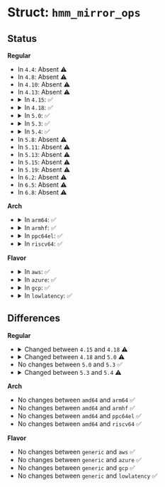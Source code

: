 # Struct: <code>hmm_mirror_ops</code>

## Status
<b>Regular</b>
<ul>
<li>
In <code>4.4</code>: Absent ⚠️
</li>
<li>
In <code>4.8</code>: Absent ⚠️
</li>
<li>
In <code>4.10</code>: Absent ⚠️
</li>
<li>
In <code>4.13</code>: Absent ⚠️
</li>
<li>
<details>
<summary>In <code>4.15</code>: ✅</summary>

```c
struct hmm_mirror_ops {
    void (*sync_cpu_device_pagetables)(struct hmm_mirror *, enum hmm_update_type, long unsigned int, long unsigned int);
};
```
</details>
</li>
<li>
<details>
<summary>In <code>4.18</code>: ✅</summary>

```c
struct hmm_mirror_ops {
    void (*release)(struct hmm_mirror *);
    void (*sync_cpu_device_pagetables)(struct hmm_mirror *, enum hmm_update_type, long unsigned int, long unsigned int);
};
```
</details>
</li>
<li>
<details>
<summary>In <code>5.0</code>: ✅</summary>

```c
struct hmm_mirror_ops {
    void (*release)(struct hmm_mirror *);
    int (*sync_cpu_device_pagetables)(struct hmm_mirror *, const struct hmm_update *);
};
```
</details>
</li>
<li>
<details>
<summary>In <code>5.3</code>: ✅</summary>

```c
struct hmm_mirror_ops {
    void (*release)(struct hmm_mirror *);
    int (*sync_cpu_device_pagetables)(struct hmm_mirror *, const struct hmm_update *);
};
```
</details>
</li>
<li>
<details>
<summary>In <code>5.4</code>: ✅</summary>

```c
struct hmm_mirror_ops {
    void (*release)(struct hmm_mirror *);
    int (*sync_cpu_device_pagetables)(struct hmm_mirror *, const struct mmu_notifier_range *);
};
```
</details>
</li>
<li>
In <code>5.8</code>: Absent ⚠️
</li>
<li>
In <code>5.11</code>: Absent ⚠️
</li>
<li>
In <code>5.13</code>: Absent ⚠️
</li>
<li>
In <code>5.15</code>: Absent ⚠️
</li>
<li>
In <code>5.19</code>: Absent ⚠️
</li>
<li>
In <code>6.2</code>: Absent ⚠️
</li>
<li>
In <code>6.5</code>: Absent ⚠️
</li>
<li>
In <code>6.8</code>: Absent ⚠️
</li>
</ul>
<b>Arch</b>
<ul>
<li>
<details>
<summary>In <code>arm64</code>: ✅</summary>

```c
struct hmm_mirror_ops {
    void (*release)(struct hmm_mirror *);
    int (*sync_cpu_device_pagetables)(struct hmm_mirror *, const struct mmu_notifier_range *);
};
```
</details>
</li>
<li>
<details>
<summary>In <code>armhf</code>: ✅</summary>

```c
struct hmm_mirror_ops {
    void (*release)(struct hmm_mirror *);
    int (*sync_cpu_device_pagetables)(struct hmm_mirror *, const struct mmu_notifier_range *);
};
```
</details>
</li>
<li>
<details>
<summary>In <code>ppc64el</code>: ✅</summary>

```c
struct hmm_mirror_ops {
    void (*release)(struct hmm_mirror *);
    int (*sync_cpu_device_pagetables)(struct hmm_mirror *, const struct mmu_notifier_range *);
};
```
</details>
</li>
<li>
<details>
<summary>In <code>riscv64</code>: ✅</summary>

```c
struct hmm_mirror_ops {
    void (*release)(struct hmm_mirror *);
    int (*sync_cpu_device_pagetables)(struct hmm_mirror *, const struct mmu_notifier_range *);
};
```
</details>
</li>
</ul>
<b>Flavor</b>
<ul>
<li>
<details>
<summary>In <code>aws</code>: ✅</summary>

```c
struct hmm_mirror_ops {
    void (*release)(struct hmm_mirror *);
    int (*sync_cpu_device_pagetables)(struct hmm_mirror *, const struct mmu_notifier_range *);
};
```
</details>
</li>
<li>
<details>
<summary>In <code>azure</code>: ✅</summary>

```c
struct hmm_mirror_ops {
    void (*release)(struct hmm_mirror *);
    int (*sync_cpu_device_pagetables)(struct hmm_mirror *, const struct mmu_notifier_range *);
};
```
</details>
</li>
<li>
<details>
<summary>In <code>gcp</code>: ✅</summary>

```c
struct hmm_mirror_ops {
    void (*release)(struct hmm_mirror *);
    int (*sync_cpu_device_pagetables)(struct hmm_mirror *, const struct mmu_notifier_range *);
};
```
</details>
</li>
<li>
<details>
<summary>In <code>lowlatency</code>: ✅</summary>

```c
struct hmm_mirror_ops {
    void (*release)(struct hmm_mirror *);
    int (*sync_cpu_device_pagetables)(struct hmm_mirror *, const struct mmu_notifier_range *);
};
```
</details>
</li>
</ul>

## Differences
<b>Regular</b>
<ul>
<li>
<details>
<summary>Changed between <code>4.15</code> and <code>4.18</code> ⚠️</summary>
<ul>
<li>
<b>Field added. </b>
<code>void (*release)(struct hmm_mirror *)</code>
</li>
</ul>
</details>
</li>
<li>
<details>
<summary>Changed between <code>4.18</code> and <code>5.0</code> ⚠️</summary>
<ul>
<li>
<b>Field type changed. </b>
<code>void (*sync_cpu_device_pagetables)(struct hmm_mirror *, enum hmm_update_type, long unsigned int, long unsigned int)</code> ➡️ <code>int (*sync_cpu_device_pagetables)(struct hmm_mirror *, const struct hmm_update *)</code>
</li>
</ul>
</details>
</li>
<li>
No changes between <code>5.0</code> and <code>5.3</code> ✅
</li>
<li>
<details>
<summary>Changed between <code>5.3</code> and <code>5.4</code> ⚠️</summary>
<ul>
<li>
<b>Field type changed. </b>
<code>int (*sync_cpu_device_pagetables)(struct hmm_mirror *, const struct hmm_update *)</code> ➡️ <code>int (*sync_cpu_device_pagetables)(struct hmm_mirror *, const struct mmu_notifier_range *)</code>
</li>
</ul>
</details>
</li>
</ul>
<b>Arch</b>
<ul>
<li>
No changes between <code>amd64</code> and <code>arm64</code> ✅
</li>
<li>
No changes between <code>amd64</code> and <code>armhf</code> ✅
</li>
<li>
No changes between <code>amd64</code> and <code>ppc64el</code> ✅
</li>
<li>
No changes between <code>amd64</code> and <code>riscv64</code> ✅
</li>
</ul>
<b>Flavor</b>
<ul>
<li>
No changes between <code>generic</code> and <code>aws</code> ✅
</li>
<li>
No changes between <code>generic</code> and <code>azure</code> ✅
</li>
<li>
No changes between <code>generic</code> and <code>gcp</code> ✅
</li>
<li>
No changes between <code>generic</code> and <code>lowlatency</code> ✅
</li>
</ul>

